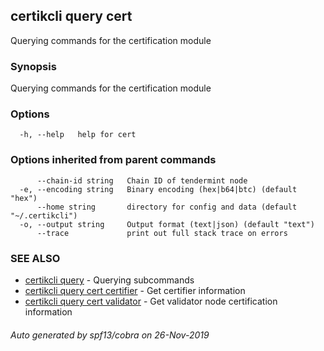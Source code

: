 ## certikcli query cert

Querying commands for the certification module

### Synopsis

Querying commands for the certification module

### Options

```
  -h, --help   help for cert
```

### Options inherited from parent commands

```
      --chain-id string   Chain ID of tendermint node
  -e, --encoding string   Binary encoding (hex|b64|btc) (default "hex")
      --home string       directory for config and data (default "~/.certikcli")
  -o, --output string     Output format (text|json) (default "text")
      --trace             print out full stack trace on errors
```

### SEE ALSO

* [certikcli query](certikcli_query.md)	 - Querying subcommands
* [certikcli query cert certifier](certikcli_query_cert_certifier.md)	 - Get certifier information
* [certikcli query cert validator](certikcli_query_cert_validator.md)	 - Get validator node certification information

###### Auto generated by spf13/cobra on 26-Nov-2019
